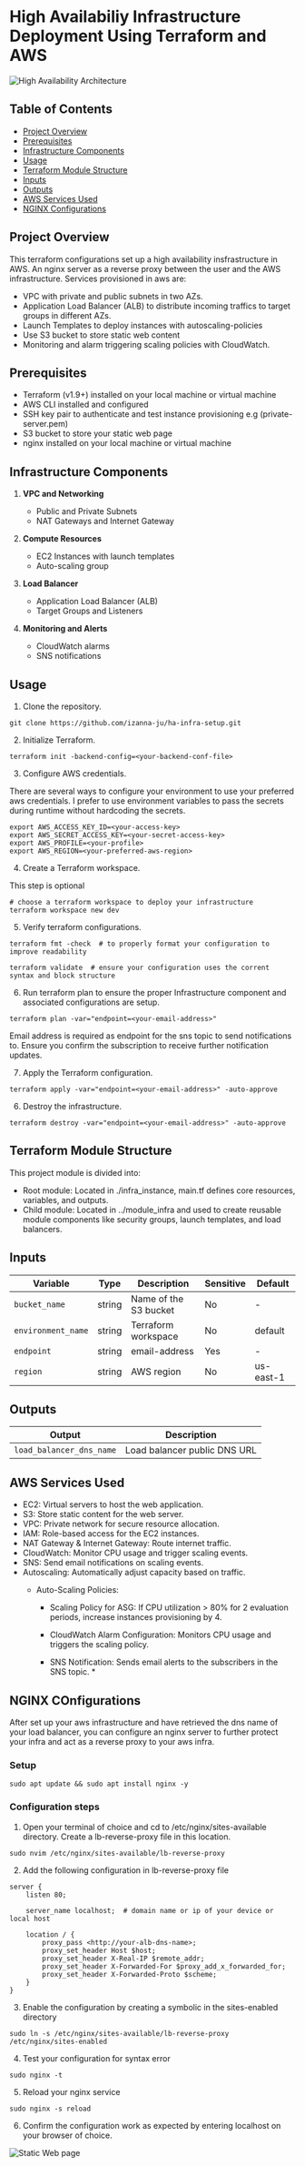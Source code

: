 # High Availabiliy Infrastructure Deployment Using Terraform and AWS
![High Availability Architecture](_docs/assets/ha_infra_setup.png)

## Table of Contents
- [Project Overview](#project-overview)
- [Prerequisites](#prerequisites)
- [Infrastructure Components](#infrastructure-components)
- [Usage](#usage)
- [Terraform Module Structure](#terraform-module-structure)
- [Inputs](#inputs)
- [Outputs](#outputs)
- [AWS Services Used](#aws-services-used)
- [NGINX Configurations](#nginx-configurations)

## Project Overview
This terraform configurations set up a high availability insfrastructure in AWS.
An nginx server as a reverse proxy between the user and the AWS infrastructure.
Services provisioned in aws are:
 - VPC with private and public subnets in two AZs.
 - Application Load Balancer (ALB) to distribute incoming traffics to target groups in different AZs.
 - Launch Templates to deploy instances with autoscaling-policies
 - Use S3 bucket to store static web content
 - Monitoring and alarm triggering scaling policies with CloudWatch.


## Prerequisites
- Terraform (v1.9+) installed on your local machine or virtual machine
- AWS CLI installed and configured
- SSH key pair to authenticate and test instance provisioning e.g (private-server.pem)
- S3 bucket to store your static web page
- nginx installed on your local machine or virtual machine



## Infrastructure Components
1. **VPC and Networking**  
   - Public and Private Subnets  
   - NAT Gateways and Internet Gateway

2. **Compute Resources**  
   - EC2 Instances with launch templates  
   - Auto-scaling group

3. **Load Balancer**  
   - Application Load Balancer (ALB)  
   - Target Groups and Listeners

4. **Monitoring and Alerts**  
   - CloudWatch alarms  
   - SNS notifications

## Usage
1. Clone the repository.
```
git clone https://github.com/izanna-ju/ha-infra-setup.git
```
2. Initialize Terraform.
```
terraform init -backend-config=<your-backend-conf-file>
```
3. Configure AWS credentials.

There are several ways to configure your environment to use your preferred aws credentials. I prefer to use environment variables to pass the secrets during runtime without hardcoding the secrets. 

```
export AWS_ACCESS_KEY_ID=<your-access-key>
export AWS_SECRET_ACCESS_KEY=<your-secret-access-key>
export AWS_PROFILE=<your-profile>
export AWS_REGION=<your-preferred-aws-region>

```
4. Create a Terraform workspace.

This step is optional

```
# choose a terraform workspace to deploy your infrastructure 
terraform workspace new dev
```
5. Verify terraform configurations.
```
terraform fmt -check  # to properly format your configuration to improve readability 
``` 
```
terraform validate  # ensure your configuration uses the corrent syntax and block structure
```
6. Run terraform plan to ensure the proper Infrastructure component and associated configurations are setup.
```
terraform plan -var="endpoint=<your-email-address>"
```
Email address is required as endpoint for the sns topic to send notifications to. 
Ensure you confirm the subscription to receive further notification updates.

7. Apply the Terraform configuration.

```
terraform apply -var="endpoint=<your-email-address>" -auto-approve
```
6. Destroy the infrastructure.
```
terraform destroy -var="endpoint=<your-email-address>" -auto-approve
```

## Terraform Module Structure

This project module is divided into:

- Root module: Located in ./infra_instance, main.tf defines core resources, variables, and outputs.
- Child module: Located in ../module_infra and used to create reusable module components like security groups, launch templates, and load balancers.

## Inputs
| Variable          | Type   | Description         | Sensitive | Default |
|-------------------|--------|---------------------|-----------|---------|
| `bucket_name`     | string | Name of the S3 bucket | No       | -     |
| `environment_name`| string | Terraform workspace  | No       | default    |
| `endpoint`        | string | email-address    | Yes      | -    |
| `region`          | string | AWS region          | No       | us-east-1 |

## Outputs
| Output                  | Description                   |
|-------------------------|-------------------------------|
| `load_balancer_dns_name`| Load balancer public DNS URL  |

## AWS Services Used
- EC2: Virtual servers to host the web application.
- S3: Store static content for the web server.
- VPC: Private network for secure resource allocation.
- IAM: Role-based access for the EC2 instances.
- NAT Gateway & Internet Gateway: Route internet traffic.
- CloudWatch: Monitor CPU usage and trigger scaling events.
- SNS: Send email notifications on scaling events.
- Autoscaling: Automatically adjust capacity based on traffic.
  - Auto-Scaling Policies: 

    -   Scaling Policy for ASG:
        If CPU utilization > 80% for 2 evaluation periods, increase instances provisioning by 4.

    - CloudWatch Alarm Configuration:
        Monitors CPU usage and triggers the scaling policy.

    -  SNS Notification:
        Sends email alerts to the subscribers in the SNS topic.  * 

## NGINX COnfigurations

After set up your aws infrastructure and have retrieved the dns name of your load balancer, you can configure an nginx server to further protect your infra and act as a reverse proxy to your aws infra. 

### Setup
```
sudo apt update && sudo apt install nginx -y
```
### Configuration steps
1. Open your terminal of choice and cd to /etc/nginx/sites-available directory.
 Create a lb-reverse-proxy file in this location.
```
sudo nvim /etc/nginx/sites-available/lb-reverse-proxy
```
2. Add the following configuration in lb-reverse-proxy file
```
server {
    listen 80;

    server_name localhost;  # domain name or ip of your device or local host

    location / {
        proxy_pass <http://your-alb-dns-name>;
        proxy_set_header Host $host;
        proxy_set_header X-Real-IP $remote_addr;
        proxy_set_header X-Forwarded-For $proxy_add_x_forwarded_for;
        proxy_set_header X-Forwarded-Proto $scheme;
    }
}
```
3. Enable the configuration by creating a symbolic in the sites-enabled directory 

```
sudo ln -s /etc/nginx/sites-available/lb-reverse-proxy /etc/nginx/sites-enabled
```
4. Test your configuration for syntax error
```
sudo nginx -t
```
5. Reload your nginx service
```
sudo nginx -s reload
```
6. Confirm the configuration work as expected by entering localhost on your browser of choice.

![Static Web page](_docs/assets/static_web.png)
